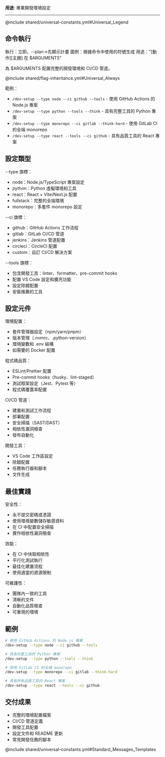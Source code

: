 **用途**: 專業開發環境設定

---

@include shared/universal-constants.yml#Universal_Legend

## 命令執行
執行：立即。--plan→先顯示計畫
圖例：根據命令中使用的符號生成
用途："[動作][主題] 在 $ARGUMENTS"

為 $ARGUMENTS 配置完整的開發環境和 CI/CD 管道。

@include shared/flag-inheritance.yml#Universal_Always

範例：
- `/dev-setup --type node --ci github --tools` - 使用 GitHub Actions 的 Node.js 專案
- `/dev-setup --type python --tools --think` - 具有完整工具的 Python 專案
- `/dev-setup --type monorepo --ci gitlab --think-hard` - 使用 GitLab CI 的全端 monorepo
- `/dev-setup --type react --tools --ci github` - 具有品質工具的 React 專案

## 設定類型

--type 旗標：
- node：Node.js/TypeScript 專案設定
- python：Python 虛擬環境和工具
- react：React + Vite/Next.js 配置
- fullstack：完整的全端環境
- monorepo：多套件 monorepo 設定

--ci 旗標：
- github：GitHub Actions 工作流程
- gitlab：GitLab CI/CD 管道
- jenkins：Jenkins 管道配置
- circleci：CircleCI 配置
- custom：自訂 CI/CD 解決方案

--tools 旗標：
- 包含開發工具：linter、formatter、pre-commit hooks
- 配置 VS Code 設定和擴充功能
- 設定除錯配置
- 安裝推薦的工具

## 設定元件

環境配置：
- 套件管理器設定（npm/yarn/pnpm）
- 版本管理（.nvmrc、.python-version）
- 環境變數和 .env 結構
- 如需要的 Docker 配置

程式碼品質：
- ESLint/Prettier 配置
- Pre-commit hooks（husky、lint-staged）
- 測試框架設定（Jest、Pytest 等）
- 程式碼覆蓋率配置

CI/CD 管道：
- 建置和測試工作流程
- 部署配置
- 安全掃描（SAST/DAST）
- 相依性漏洞檢查
- 發布自動化

開發工具：
- VS Code 工作區設定
- 除錯配置
- 任務執行器和腳本
- 文件生成

## 最佳實踐

安全性：
- 永不提交密碼或憑證
- 使用環境變數儲存敏感資料
- 在 CI 中配置安全掃描
- 實作相依性漏洞檢查

效能：
- 在 CI 中快取相依性
- 平行化測試執行
- 最佳化建置流程
- 使用適當的資源限制

可維護性：
- 團隊內一致的工具
- 清晰的文件
- 自動化品質檢查
- 可重現的環境

## 範例

```bash
# 使用 GitHub Actions 的 Node.js 專案
/dev-setup --type node --ci github --tools

# 具有完整工具的 Python 專案
/dev-setup --type python --tools --think

# 使用 GitLab CI 的全端 monorepo
/dev-setup --type monorepo --ci gitlab --think-hard

# 具有所有品質工具的 React 專案
/dev-setup --type react --tools --ci github
```

## 交付成果

- 完整的環境配置檔案
- CI/CD 管道定義
- 開發工具配置
- 設定文件和 README 更新
- 常見開發任務的腳本

@include shared/universal-constants.yml#Standard_Messages_Templates